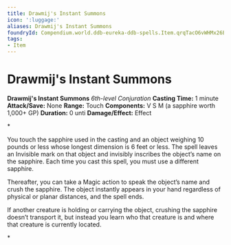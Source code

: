 ```yaml
---
title: Drawmij's Instant Summons
icon: ':luggage:'
aliases: Drawmij's Instant Summons
foundryId: Compendium.world.ddb-eureka-ddb-spells.Item.qrqTacO6vWHMx26E
tags:
- Item
---
```


# Drawmij's Instant Summons

**Drawmij's Instant Summons**
_6th-level Conjuration_
**Casting Time:** 1 minute
**Attack/Save:** None
**Range:** Touch
**Components:** V S M (a sapphire worth 1,000+ GP)
**Duration:** 0 unti
**Damage/Effect:** Effect

*<p>You touch the sapphire used in the casting and an object weighing 10 pounds or less whose longest dimension is 6 feet or less. The spell leaves an Invisible mark on that object and invisibly inscribes the object’s name on the sapphire. Each time you cast this spell, you must use a different sapphire.

Thereafter, you can take a Magic action to speak the object’s name and crush the sapphire. The object instantly appears in your hand regardless of physical or planar distances, and the spell ends.

If another creature is holding or carrying the object, crushing the sapphire doesn’t transport it, but instead you learn who that creature is and where that creature is currently located.</p>*